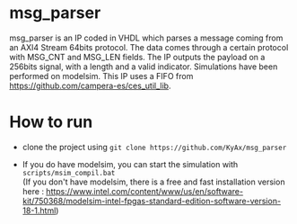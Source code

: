 # msg_parser

msg_parser is an IP coded in VHDL which parses a message coming from an AXI4 Stream 64bits protocol. The data comes through a certain protocol with MSG_CNT and MSG_LEN fields. The IP outputs the payload on a 256bits signal, with a length and a valid indicator. Simulations have been performed on modelsim. This IP uses a FIFO from https://github.com/campera-es/ces_util_lib.

# How to run

 - clone the project using `git clone https://github.com/KyAx/msg_parser`

- If you do have modelsim, you can start the simulation with `scripts/msim_compil.bat`  
(If you don't have modelsim, there is a free and fast installation version here : https://www.intel.com/content/www/us/en/software-kit/750368/modelsim-intel-fpgas-standard-edition-software-version-18-1.html)